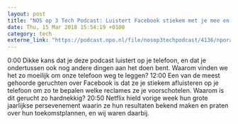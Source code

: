 ```yaml
---
layout: post
title: "NOS op 3 Tech Podcast: Luistert Facebook stiekem met je mee en #OnderDeDuim"
date: Thu, 15 Mar 2018 15:54:19 +0100
category: tech
externe_link: "https://podcast.npo.nl/file/nosop3techpodcast/4136/nporadio1_nosop3techpodcast_20180315_nos-op-3-tech-podcast-luistert-facebook-stiekem-met-je-mee-en-onderdeduim.mp3"
---
```


0:00 Dikke kans dat je deze podcast luistert op je telefoon, en dat je ondertussen ook nog andere dingen aan het doen bent. Waarom vinden we het zo moeilijk om onze telefoon weg te leggen?
12:00 Een van de meest gehoorde geruchten over Facebook is dat ze je stiekem afluisteren op je telefoon om zo te bepalen welke reclames ze je voorschotelen. Waarom is dit gerucht zo hardnekkig?
20:50 Netflix hield vorige week hun grote jaarlijkse persevenement waarin  ze hun resultaten bekend maken en praten over hun toekomstplannen, en wij waren daarbij.<img src="http://feeds.feedburner.com/~r/nosop3-tech-podcast/~4/auMT-8y7RMs" height="1" width="1" alt=""/>
